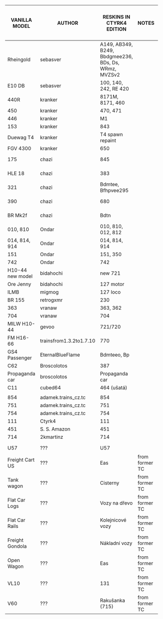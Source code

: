 | VANILLA MODEL	   | AUTHOR                  | RESKINS IN CTYRK4 EDITION                            | NOTES             | RESULT ❓-not solved/❌-disallowed/✅-allowed |
|------------------|-------------------------|------------------------------------------------------|-------------------| -- |
| Rheingold        | sebasver                | A149, AB349, B249, Bbdgmee236, BDs, Ds, WRmz, MVZSv2 |                   | ✅ |
| E10 DB           | sebasver                | 100, 140, 242, RE 420                                |                   | ✅ |
| 440R             | kranker                 | 8171M, 8171, 460                                     |                   | ✅ |
| 450              | kranker                 | 470, 471                                             |                   | ✅ |
| 446              | kranker                 | M1                                                   |                   | ✅ |
| 153              | kranker                 | 843                                                  |                   | ✅ |
| Duewag T4        | kranker                 | T4 spawn repaint                                     |                   | ✅ |
| FGV 4300         | kranker                 | 650                                                  |                   | ✅ |
| 175              | chazi                   | 845                                                  |                   | ✅ (TCCE import) |
| HLE 18           | chazi                   | 383                                                  |                   | ✅ (TCCE import) |
| 321              | chazi                   | Bdmtee, Bfhpvee295                                   |                   | ✅ (TCCE import) |
| 390              | chazi                   | 680                                                  |                   | ✅ (TCCE import) |
| BR Mk2f          | chazi                   | Bdtn                                                 |                   | ✅ (TCCE import) |
| 010, 810         | Ondar                   | 010, 810, 012, 812                                   |                   | ✅ |
| 014, 814, 914    | Ondar                   | 014, 814, 914                                        |                   | ✅ |
| 151              | Ondar                   | 151, 350                                             |                   | ✅ |
| 742              | Ondar                   | 742                                                  |                   | ✅ |
| H10-44 new model | bidahochi               | new 721                                              |                   | ✅ |
| Ore Jenny        | bidahochi               | 127 motor                                            |                   | ✅ |
| ILMB             | migmog                  | 127 loco                                             |                   | ✅ |
| BR 155           | retrogxmr               | 230                                                  |                   | ❌ |
| 363              | vranaw                  | 363, 362                                             |                   | ✅ |
| 704              | vranaw                  | 704                                                  |                   | ✅ |
| MILW H10-44      | gevoo                   | 721/720                                              |                   | ❓ |
| FM H16-66        | trainsfrom1.3.2to1.7.10 | 770                                                  |                   | ❌ |
| GS4 Passenger    | EternalBlueFlame        | Bdmteeo, Bp                                          |                   | ✅ (TCCE import) |
| C62              | Broscolotos             | 387                                                  |                   | ✅ |
| Propaganda car   | broscolotos             | Propaganda car                                       |                   | ✅ |
| C11              | cubed64                 | 464 (ušatá)                                          |                   | ✅ |
|                  |                         |                                                      |                   | |
| 854              | adamek.trains_cz.tc     | 854                                                  |                   | ✅ |
| 751              | adamek.trains_cz.tc     | 751                                                  |                   | ✅ |
| 754              | adamek.trains_cz.tc     | 754                                                  |                   | ✅ |
| 111              | Ctyrk4                  | 111                                                  |                   | ✅ |
| 451              | S. S. Amazon            | 451                                                  |                   | ✅ |
| 714              | 2kmartinz               | 714                                                  |                   | ✅ |
|                  |                         |                                                      |                   | |
| U57              | ???                     | U57                                                  |                   | ❓ |
| Freight Cart US  | ???                     | Eas                                                  | from former TC    | ❓ |
| Tank wagon       | ???                     | Cisterny                                             | from former TC    | ❓ |
| Flat Car Logs    | ???                     | Vozy na dřevo                                        | from former TC    | ❓ |
| Flat Car Rails   | ???                     | Kolejnicové vozy                                     | from former TC    | ❓ |
| Freight Gondola  | ???                     | Nákladní vozy                                        | from former TC    | ❓ |
| Open Wagon       | ???                     | Eas                                                  | from former TC    | ❓ |
| VL10             | ???                     | 131                                                  | from former TC    | ❓ |
| V60              | ???                     | Rakušanka (715)                                      | from former TC    | ❓ |
